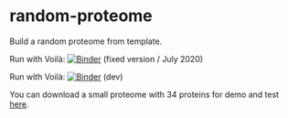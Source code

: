 # random-proteome

Build a random proteome from template.

Run with Voilà: [![Binder](https://mybinder.org/badge_logo.svg)](https://mybinder.org/v2/gh/pierrepo/random-proteome/e2895ec901772f98cac448b36bea2b426d745aa1?urlpath=%2Fvoila%2Frender%2Fnotebook-voila.ipynb) (fixed version / July 2020)

Run with Voilà: [![Binder](https://mybinder.org/badge_logo.svg)](https://mybinder.org/v2/gh/pierrepo/random-proteome/master?urlpath=%2Fvoila%2Frender%2Fnotebook-voila.ipynb) (dev)

You can download a small proteome with 34 proteins for demo and test [here](https://raw.githubusercontent.com/pierrepo/random-proteome/master/demo/input-proteome.fasta).


